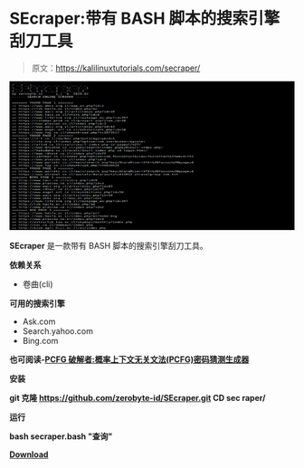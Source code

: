 # SEcraper:带有 BASH 脚本的搜索引擎刮刀工具

> 原文：<https://kalilinuxtutorials.com/secraper/>

[![SEcraper : Search Engine Scraper Tool With BASH Script](img/ada6799ab1450034da200d41ba2b90f2.png "SEcraper : Search Engine Scraper Tool With BASH Script")](https://1.bp.blogspot.com/-mFQOF55lBjo/XkHBqHzr2RI/AAAAAAAAE4A/gORHnQQc7u8V_lOv2hdk4YAjVOgFIhZEACLcBGAsYHQ/s1600/secraper%25281%2529.png)

**SEcraper** 是一款带有 BASH 脚本的搜索引擎刮刀工具。

**依赖关系**

*   卷曲(cli)

**可用的搜索引擎**

*   Ask.com
*   Search.yahoo.com
*   Bing.com

**也可阅读-[PCFG 破解者:概率上下文无关文法(PCFG)密码猜测生成器](https://kalilinuxtutorials.com/pcfg/)**

**安装**

**git 克隆 https://github.com/zerobyte-id/SEcraper.git
CD sec raper/**

**运行**

**bash secraper.bash "查询"**

[**Download**](https://github.com/zerobyte-id/SEcraper)